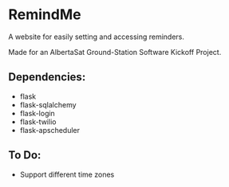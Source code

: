 # RemindMe

A website for easily setting and accessing reminders.

Made for an AlbertaSat Ground-Station Software Kickoff Project.

## Dependencies:
* flask
* flask-sqlalchemy
* flask-login
* flask-twilio
* flask-apscheduler

## To Do:
* Support different time zones